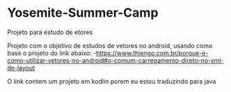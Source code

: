 # Yosemite-Summer-Camp
Projeto para estudo de etores

Projeto com o objetivo de estudos de vetores no android, usando como base o projeto do link abaixo:
-https://www.thiengo.com.br/porque-e-como-utilizar-vetores-no-android#o-comum-carregamento-direto-no-xml-de-layout

O link contem um projeto em kodlin porem eu estou traduzindo para java
